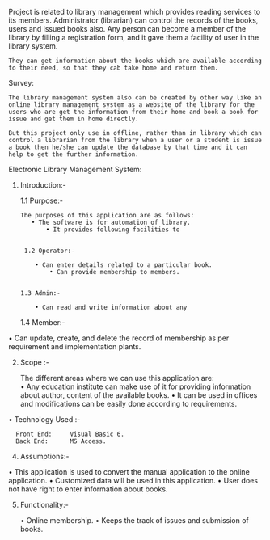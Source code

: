 Project is related to library management which provides reading services to its members. Administrator (librarian) can control the records of the books, users and issued books also. Any person can become a member of the library by filling a registration form, and it gave them a facility of user in the library system.


	They can get information about the books which are available according to their need, so that they cab take home and return them.


Survey:

	The library management system also can be created by other way like an online library management system as a website of the library for the users who are get the information from their home and book a book for issue and get them in home directly. 

	But this project only use in offline, rather than in library which can control a librarian from the library when a user or a student is issue a book then he/she can update the database by that time and it can help to get the further information.



Electronic Library Management System:

1.	Introduction:-

	1.1 Purpose:-
     
		The purposes of this application are as follows:
	       • The software is for automation of library.
       	       • It provides following facilities to


         1.2 Operator:-

       		• Can enter details related to a particular book.
        		• Can provide membership to members.


     	1.3 Admin:-

       		• Can read and write information about any


	1.4 Member:-

• Can update, create, and delete the record of membership as per requirement and implementation plants.


2.	Scope :-

	The different areas where we can use this application are:       
	• Any education institute can make use of it for providing information about author, content of the available books.
         • It can be used in offices and modifications can be easily done according to requirements.


•	Technology Used :-

      Front End:     Visual Basic 6.
      Back End:      MS Access.

4.	Assumptions:-

• This application is used to convert the manual application to the online application.
• Customized data will be used in this application.
• User does not have right to enter information about books.

5.	Functionality:-

	• Online membership.
      	• Keeps the track of issues and submission of books.
